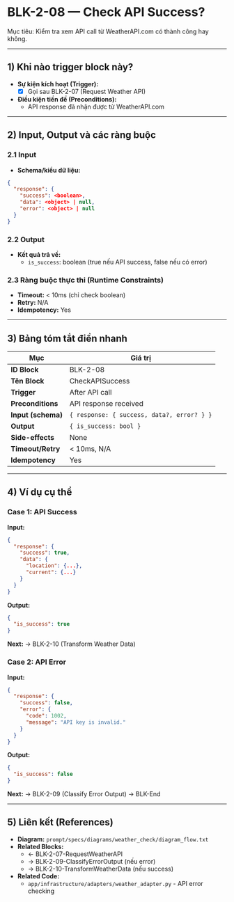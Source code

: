 # BLK-2-08 — Check API Success?

Mục tiêu: Kiểm tra xem API call từ WeatherAPI.com có thành công hay không.

---

## 1) Khi nào trigger block này?

- **Sự kiện kích hoạt (Trigger):**
  - [x] Gọi sau BLK-2-07 (Request Weather API)

- **Điều kiện tiền đề (Preconditions):**
  - API response đã nhận được từ WeatherAPI.com

---

## 2) Input, Output và các ràng buộc

### 2.1 Input
- **Schema/kiểu dữ liệu:**
```json
{
  "response": {
    "success": <boolean>,
    "data": <object> | null,
    "error": <object> | null
  }
}
```

### 2.2 Output
- **Kết quả trả về:**
  - `is_success`: boolean (true nếu API success, false nếu có error)

### 2.3 Ràng buộc thực thi (Runtime Constraints)
- **Timeout:** < 10ms (chỉ check boolean)
- **Retry:** N/A
- **Idempotency:** Yes

---

## 3) Bảng tóm tắt điền nhanh
| Mục | Giá trị |
|---|---|
| **ID Block** | BLK-2-08 |
| **Tên Block** | CheckAPISuccess |
| **Trigger** | After API call |
| **Preconditions** | API response received |
| **Input (schema)** | `{ response: { success, data?, error? } }` |
| **Output** | `{ is_success: bool }` |
| **Side-effects** | None |
| **Timeout/Retry** | < 10ms, N/A |
| **Idempotency** | Yes |

---

## 4) Ví dụ cụ thể

### Case 1: API Success
**Input:**
```json
{
  "response": {
    "success": true,
    "data": {
      "location": {...},
      "current": {...}
    }
  }
}
```

**Output:**
```json
{
  "is_success": true
}
```

**Next:** → BLK-2-10 (Transform Weather Data)

### Case 2: API Error
**Input:**
```json
{
  "response": {
    "success": false,
    "error": {
      "code": 1002,
      "message": "API key is invalid."
    }
  }
}
```

**Output:**
```json
{
  "is_success": false
}
```

**Next:** → BLK-2-09 (Classify Error Output) → BLK-End

---

## 5) Liên kết (References)
- **Diagram:** `prompt/specs/diagrams/weather_check/diagram_flow.txt`
- **Related Blocks:**
  - ← BLK-2-07-RequestWeatherAPI
  - → BLK-2-09-ClassifyErrorOutput (nếu error)
  - → BLK-2-10-TransformWeatherData (nếu success)
- **Related Code:**
  - `app/infrastructure/adapters/weather_adapter.py` - API error checking


